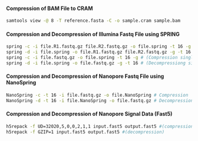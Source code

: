 #### Compression of BAM File to CRAM
```bash
samtools view -@ 8 -T reference.fasta -C -o sample.cram sample.bam
```
#### Compression and Decompression of Illumina Fastq File using SPRING
```bash
spring -c -i file.R1.fastq.gz file.R2.fastq.gz -o file.spring -t 16 -g  # (Compression)
spring -d -i file.spring -o file.R1.fastq.gz file.R2.fastq.gz -g -t 16 # (Decompression)
spring -c -i file.fastq.gz -o file.spring -t 16 -g # (Compression single-end)
spring -d -i file.spring -o file.fastq.gz -g -t 16 # (Decompressiong single-end)
```
#### Compression and Decompression of Nanopore Fastq File using NanoSpring
```bash
NanoSpring -c -t 16 -i file.fastq.gz -o file.NanoSpring # Compression
NanoSpring -d -t 16 -i file.NanoSpring -o file.fastq.gz # Decompression
```
#### Compression and Decompression of Nanopore Signal Data (Fast5)
```bash
h5repack -f UD=32020,5,0,0,2,1,1 input.fast5 output.fast5 #(compression)
h5repack -f GZIP=1 input.fast5 output.fast5 #(decompression)
```
